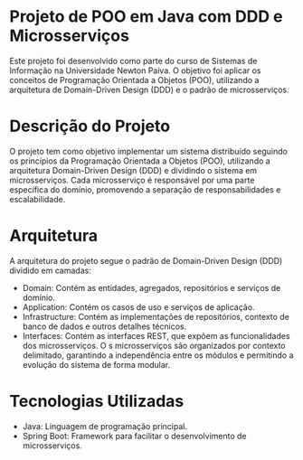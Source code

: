 # Projeto de POO em Java com DDD e Microsserviços

Este projeto foi desenvolvido como parte do curso de Sistemas de Informação na Universidade Newton Paiva. O objetivo foi aplicar os conceitos de Programação Orientada a Objetos (POO), utilizando a arquitetura de Domain-Driven Design (DDD) e o padrão de microsserviços.

# Descrição do Projeto

O projeto tem como objetivo implementar um sistema distribuído seguindo os princípios da Programação Orientada a Objetos (POO), utilizando a arquitetura Domain-Driven Design (DDD) e dividindo o sistema em microsserviços. Cada microsserviço é responsável por uma parte específica do domínio, promovendo a separação de responsabilidades e escalabilidade.

# Arquitetura

A arquitetura do projeto segue o padrão de Domain-Driven Design (DDD) dividido em camadas:

*  Domain: Contém as entidades, agregados, repositórios e serviços de domínio.
*  Application: Contém os casos de uso e serviços de aplicação.
*  Infrastructure: Contém as implementações de repositórios, contexto de banco de dados e outros detalhes técnicos.
*  Interfaces: Contém as interfaces REST, que expõem as funcionalidades dos microsserviços.
O
s microsserviços são organizados por contexto delimitado, garantindo a independência entre os módulos e permitindo a evolução do sistema de forma modular.

#  Tecnologias Utilizadas
*  Java: Linguagem de programação principal.
*  Spring Boot: Framework para facilitar o desenvolvimento de microsserviços.
